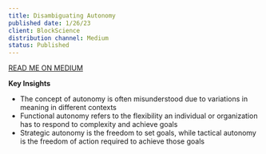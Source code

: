 ```yaml
---
title: Disambiguating Autonomy
published date: 1/26/23
client: BlockScience
distribution channel: Medium
status: Published
---
```

[READ ME ON MEDIUM](https://medium.com/block-science/disambiguating-autonomy-ca84ac87a0bf)

**Key Insights**

- The concept of autonomy is often misunderstood due to variations in meaning in different contexts
- Functional autonomy refers to the flexibility an individual or organization has to respond to complexity and achieve goals
- Strategic autonomy is the freedom to set goals, while tactical autonomy is the freedom of action required to achieve those goals